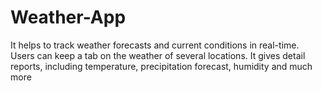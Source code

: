 # Weather-App
It helps to track weather forecasts and current conditions in real-time. Users can keep a tab on the weather of several locations. It gives detail reports, including temperature, precipitation forecast, humidity and much more
